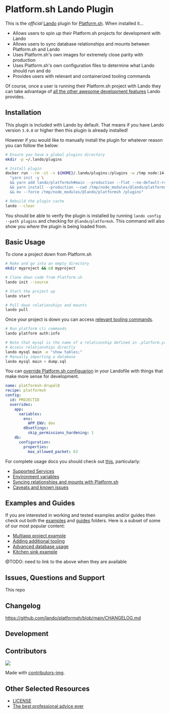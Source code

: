 # Platform.sh Lando Plugin

This is the _official_ [Lando](https://lando.dev) plugin for [Platform.sh](https://platform.sh). When installed it...

* Allows users to spin up their Platform.sh projects for development with Lando
* Allows users to sync database relationships and mounts between Platform.sh and Lando
* Uses Platform.sh's own images for extremely close parity with production
* Uses Platform.sh's own configuration files to determine what Lando should run and do
* Provides users with relevant and containerized tooling commands

Of course, once a user is running their Platform.sh project with Lando they can take advantage of [all the other awesome development features](https://docs.lando.dev) Lando provides.

## Installation

This plugin is included with Lando by default. That means if you have Lando version `3.0.8` or higher then this plugin is already installed!

However if you would like to manually install the plugin for whatever reason you can follow the below:

```bash
# Ensure you have a global plugins directory
mkdir -p ~/.lando/plugins

# Install plugin
docker run --rm -it -v ${HOME}/.lando/plugins:/plugins -w /tmp node:14-alpine sh -c \
  "yarn init -y \
  && yarn add lando/platformsh#main --production --flat --no-default-rc --no-lockfile --link-duplicates \
  && yarn install --production --cwd /tmp/node_modules/@lando/platformsh \
  && mv --force /tmp/node_modules/@lando/platformsh /plugins"

# Rebuild the plugin cache
lando --clear
```

You should be able to verify the plugin is installed by running `lando config --path plugins` and checking for `@lando/platformsh`. This command will also show you _where_ the plugin is being loaded from.

## Basic Usage

To clone a project down from Platform.sh

```bash
# Make and go into an empty directory
mkdir myproject && cd myproject

# Clone down code from Platform.sh
lando init --source

# Start the project up
lando start

# Pull down relationships and mounts
lando pull
```

Once your project is down you can access [relevant tooling commands](https://github.com/lando/platformsh/blob/main/docs/usage.md#application-tooling).

```bash
# Run platform cli commands
lando platform auth:info

# Note that mysql is the name of a relationship defined in .platform.yaml
# Access relationships directly
lando mysql main -e "show tables;"
# Manually importing a database
lando mysql main < dump.sql
```

You can [override Platform.sh configuarion](https://github.com/lando/platformsh/blob/main/docs/usage.md#overriding-config) in your Landofile with things that make more sense for development.

```yaml
name: platformsh-drupal8
recipe: platformsh
config:
  id: PROJECTID
  overrides:
    app:
      variables:
        env:
          APP_ENV: dev
        d8settings:
          skip_permissions_hardening: 1
    db:
      configuration:
        properties:
          max_allowed_packet: 63
```

For complete usage docs you should check out [this](https://github.com/lando/platformsh/blob/main/docs/usage.md), particularly:

* [Supported Services](https://github.com/lando/platformsh/blob/main/docs/usage.md#services-yaml)
* [Environment variables](https://github.com/lando/platformsh/blob/main/docs/usage.md#environment)
* [Syncing relationships and mounts with Platform.sh](https://github.com/lando/platformsh/blob/main/docs/usage.md#pulling-and-pushing-relationships-and-mounts)
* [Caveats and known issues](https://github.com/lando/platformsh/blob/main/docs/usage.md#caveats-and-known-issues)

## Examples and Guides

If you are interested in working and tested examples and/or guides then check out both the [examples](https://github.com/lando/platformsh/tree/main/examples) and [guides](https://github.com/lando/platformsh/tree/main/guides) folders. Here is a subset of some of our most popular content:

* [Multiapp project example]()
* [Adding additional tooling]()
* [Advanced database usage]()
* [Kitchen sink example]()

@TODO: need to link to the above when they are available

## Issues, Questions and Support

This repo

## Changelog

https://github.com/lando/platformsh/blob/main/CHANGELOG.md

## Development

## Contributors

<a href="https://github.com/lando/platformsh/graphs/contributors">
  <img src="https://contrib.rocks/image?repo=lando/platformsh" />
</a>

Made with [contributors-img](https://contrib.rocks).

## Other Selected Resources

* [LICENSE](https://github.com/lando/platformsh/blob/main/LICENSE.md)
* [The best professional advice ever](https://www.youtube.com/watch?v=tkBVDh7my9Q)
